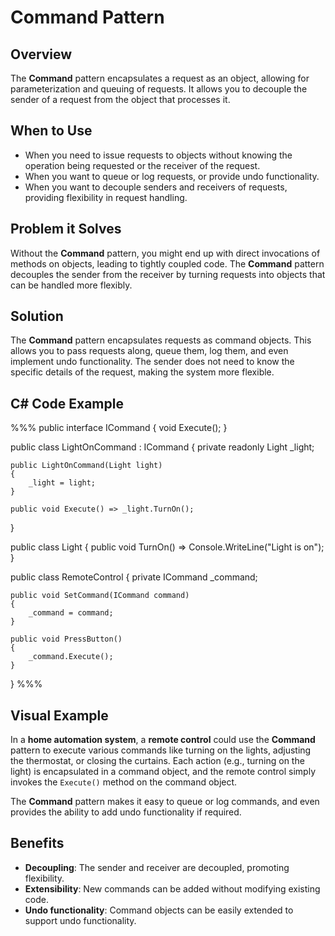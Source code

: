 # Command Pattern

## Overview

The **Command** pattern encapsulates a request as an object, allowing for parameterization and queuing of requests. It allows you to decouple the sender of a request from the object that processes it.

## When to Use

- When you need to issue requests to objects without knowing the operation being requested or the receiver of the request.
- When you want to queue or log requests, or provide undo functionality.
- When you want to decouple senders and receivers of requests, providing flexibility in request handling.

## Problem it Solves

Without the **Command** pattern, you might end up with direct invocations of methods on objects, leading to tightly coupled code. The **Command** pattern decouples the sender from the receiver by turning requests into objects that can be handled more flexibly.

## Solution

The **Command** pattern encapsulates requests as command objects. This allows you to pass requests along, queue them, log them, and even implement undo functionality. The sender does not need to know the specific details of the request, making the system more flexible.

## C# Code Example

%%%
public interface ICommand
{
    void Execute();
}

public class LightOnCommand : ICommand
{
    private readonly Light _light;

    public LightOnCommand(Light light)
    {
        _light = light;
    }

    public void Execute() => _light.TurnOn();
}

public class Light
{
    public void TurnOn() => Console.WriteLine("Light is on");
}

public class RemoteControl
{
    private ICommand _command;

    public void SetCommand(ICommand command)
    {
        _command = command;
    }

    public void PressButton()
    {
        _command.Execute();
    }
}
%%%

## Visual Example

In a **home automation system**, a **remote control** could use the **Command** pattern to execute various commands like turning on the lights, adjusting the thermostat, or closing the curtains. Each action (e.g., turning on the light) is encapsulated in a command object, and the remote control simply invokes the `Execute()` method on the command object.

The **Command** pattern makes it easy to queue or log commands, and even provides the ability to add undo functionality if required.

## Benefits

- **Decoupling**: The sender and receiver are decoupled, promoting flexibility.
- **Extensibility**: New commands can be added without modifying existing code.
- **Undo functionality**: Command objects can be easily extended to support undo functionality.
